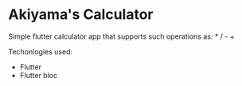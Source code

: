 # Akiyama's Calculator 
Simple flutter calculator app that supports such operations as: * / - + 

Techonlogies used: 
 - Flutter
 - Flutter bloc
